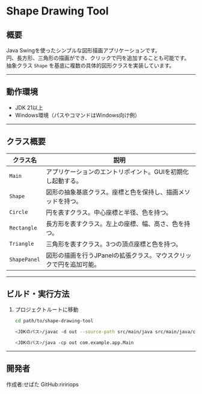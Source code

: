 # Shape Drawing Tool

## 概要

Java Swingを使ったシンプルな図形描画アプリケーションです。  
円、長方形、三角形の描画ができ、クリックで円を追加することも可能です。  
抽象クラス `Shape` を基底に複数の具体的図形クラスを実装しています。

---

## 動作環境

- JDK 21以上  
- Windows環境（パスやコマンドはWindows向け例）

---

## クラス概要

| クラス名     | 説明                                         |
|--------------|----------------------------------------------|
| `Main`       | アプリケーションのエントリポイント。GUIを初期化し起動する。 |
| `Shape`      | 図形の抽象基底クラス。座標と色を保持し、描画メソッドを持つ。   |
| `Circle`     | 円を表すクラス。中心座標と半径、色を持つ。                   |
| `Rectangle`  | 長方形を表すクラス。左上の座標、幅、高さ、色を持つ。         |
| `Triangle`   | 三角形を表すクラス。3つの頂点座標と色を持つ。                |
| `ShapePanel` | 図形の描画を行うJPanelの拡張クラス。マウスクリックで円を追加可能。 |

---

## ビルド・実行方法

1. プロジェクトルートに移動

   ```bash
   cd path/to/shape-drawing-tool

   <JDKのパス>/javac -d out --source-path src/main/java src/main/java/com/example/app/Main.java

   <JDKのパス>/java -cp out com.example.app.Main
    ```

---

## 開発者
作成者:せぱた
GitHub:riririops